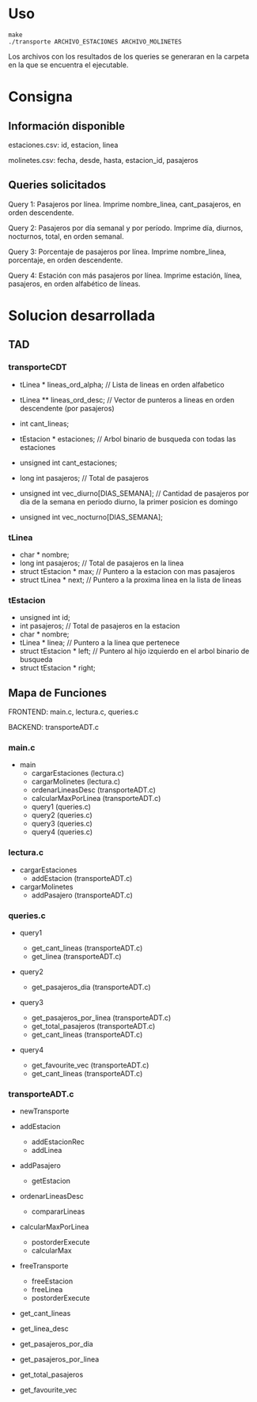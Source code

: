 # Uso

```
make
./transporte ARCHIVO_ESTACIONES ARCHIVO_MOLINETES
```

Los archivos con los resultados de los queries se generaran en la carpeta en la que se encuentra el ejecutable.


# Consigna
## Información disponible

estaciones.csv: id, estacion, linea

molinetes.csv: fecha, desde, hasta, estacion_id, pasajeros


## Queries solicitados

Query 1: Pasajeros por línea. Imprime nombre_linea, cant_pasajeros, en orden descendente.

Query 2: Pasajeros por día semanal y por período. Imprime día, diurnos, nocturnos, total, en orden semanal.

Query 3: Porcentaje de pasajeros por línea. Imprime nombre_linea, porcentaje, en orden descendente.

Query 4: Estación con más pasajeros por línea. Imprime estación, línea, pasajeros, en orden alfabético de líneas.



# Solucion desarrollada

## TAD

### transporteCDT
-	tLinea * lineas_ord_alpha;								// Lista de lineas en orden alfabetico
-	tLinea ** lineas_ord_desc;								// Vector de punteros a lineas en orden descendente (por pasajeros)

-	int cant_lineas;
-	tEstacion * estaciones; 									// Arbol binario de busqueda con todas las estaciones
-	unsigned int cant_estaciones;

-	long int pasajeros;												// Total de pasajeros
-	unsigned int vec_diurno[DIAS_SEMANA];			// Cantidad de pasajeros por dia de la semana en periodo diurno, la primer posicion es domingo
-	unsigned int vec_nocturno[DIAS_SEMANA];


### tLinea
- char * nombre;
- long int pasajeros;												// Total de pasajeros en la linea
-	struct tEstacion * max; 									// Puntero a la estacion con mas pasajeros
-	struct tLinea * next;											// Puntero a la proxima linea en la lista de lineas


### tEstacion
- unsigned int id;
-	int pasajeros;														// Total de pasajeros en la estacion
-	char * nombre;
-	tLinea * linea; 														// Puntero a la linea que pertenece
-	struct tEstacion * left;									// Puntero al hijo izquierdo en el arbol binario de busqueda
-	struct tEstacion * right;



## Mapa de Funciones

FRONTEND: main.c, lectura.c, queries.c

BACKEND: transporteADT.c

### main.c

- main
  - cargarEstaciones (lectura.c)
  - cargarMolinetes (lectura.c)
  - ordenarLineasDesc (transporteADT.c)
  - calcularMaxPorLinea (transporteADT.c)
  - query1 (queries.c)
  - query2 (queries.c)
  - query3 (queries.c)
  - query4 (queries.c)


### lectura.c

- cargarEstaciones
  - addEstacion (transporteADT.c)
- cargarMolinetes
  - addPasajero (transporteADT.c)


### queries.c

- query1
  - get_cant_lineas  (transporteADT.c)
  - get_linea (transporteADT.c)

- query2
  - get_pasajeros_dia (transporteADT.c)

- query3
  -  get_pasajeros_por_linea (transporteADT.c)
  - get_total_pasajeros (transporteADT.c)
  - get_cant_lineas (transporteADT.c)

- query4
  - get_favourite_vec (transporteADT.c)
  - get_cant_lineas (transporteADT.c)


### transporteADT.c

- newTransporte

- addEstacion
  - addEstacionRec
  - addLinea

- addPasajero
  - getEstacion

- ordenarLineasDesc
  - compararLineas

- calcularMaxPorLinea
  - postorderExecute
  - calcularMax

- freeTransporte
  - freeEstacion
  - freeLinea
  - postorderExecute

- get_cant_lineas

- get_linea_desc

- get_pasajeros_por_dia

- get_pasajeros_por_linea

- get_total_pasajeros

- get_favourite_vec
